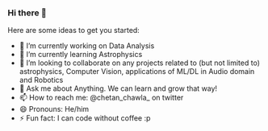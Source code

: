 ### Hi there 👋

<!--
**chetanchawla/chetanchawla** is a ✨ _special_ ✨ repository because its `README.md` (this file) appears on your GitHub profile.
-->
Here are some ideas to get you started:

- 🔭 I’m currently working on Data Analysis
- 🌱 I’m currently learning Astrophysics
- 👯 I’m looking to collaborate on any projects related to (but not limited to) astrophysics, Computer Vision, applications of ML/DL in Audio domain and Robotics
- 💬 Ask me about Anything. We can learn and grow that way!
- 📫 How to reach me: @chetan_chawla_ on twitter
- 😄 Pronouns: He/him
- ⚡ Fun fact: I can code without coffee :p
